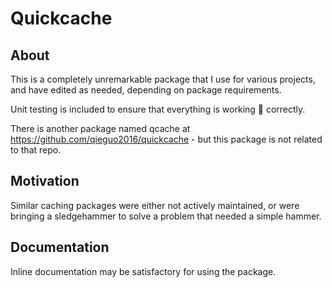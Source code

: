 # Quickcache

## About

This is a completely unremarkable package that I use for various projects, and have edited as needed, depending on package requirements.

Unit testing is included to ensure that everything is working 💯 correctly.

There is another package named qcache at https://github.com/qieguo2016/quickcache - but this package is not related to that repo.

## Motivation

Similar caching packages were either not actively maintained, or were bringing a sledgehammer to solve a problem that needed a simple hammer.

## Documentation

Inline documentation may be satisfactory for using the package.